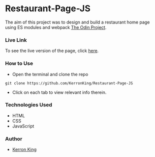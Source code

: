 # Restaurant-Page-JS

The aim of this project was to design and build a restaurant home page using ES modules and webpack [The Odin Project](https://www.theodinproject.com/courses/javascript/lessons/restaurant-page).

### Live Link

To see the live version of the page, click [here](https://rawcdn.githack.com/KerronKing/Restaurant-Page-JS/99bf03c62c9652e670c10702074443258509ae3f/dist/index.html).

### How to Use

* Open the terminal and clone the repo 
```
git clone https://github.com/KerronKing/Restaurant-Page-JS
```
* Click on each tab to view relevant info therein.

### Technologies Used
* HTML
* CSS
* JavaScript

### Author
* [Kerron King](https://github.com/KerronKing)